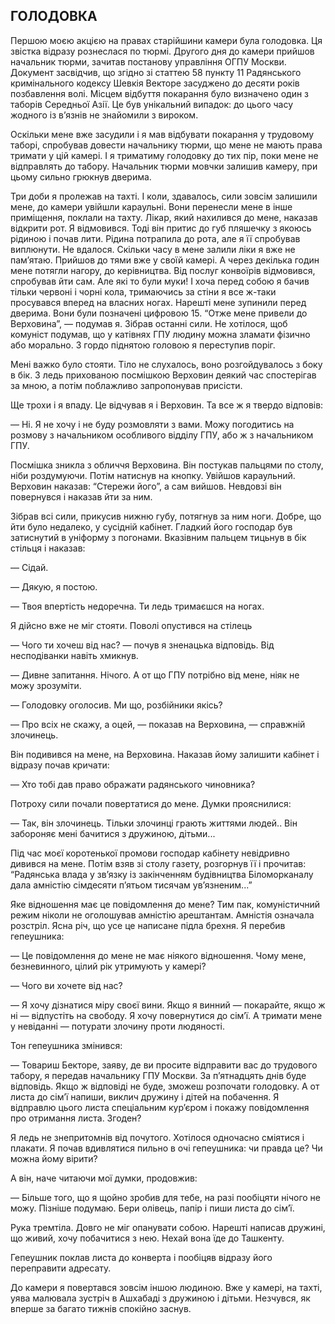## ГОЛОДОВКА

Першою моєю акцією на правах старійшини камери була голодовка.
Ця звістка відразу рознеслася по тюрмі.
Другого дня до камери прийшов начальник тюрми, зачитав постанову управління ОГПУ Москви.
Документ засвідчив, що згідно зі статтею 58 пункту 11 Радянського кримінального кодексу Шевкія Векторе засуджено до десяти років позбавлення волі.
Місцем відбуття покарання було визначено один з таборів Середньої Азії.
Це був унікальний випадок: до цього часу жодного із в’язнів не знайомили з вироком.

Оскільки мене вже засудили і я мав відбувати покарання у трудовому таборі, спробував довести начальнику тюрми, що мене не мають права тримати у цій камері.
І я триматиму голодовку до тих пір, поки мене не відправлять до табору.
Начальник тюрми мовчки залишив камеру, при цьому сильно грюкнув дверима.

Три доби я пролежав на тахті.
І коли, здавалось, сили зовсім залишили мене, до камери увійшли караульні.
Вони перенесли мене в інше приміщення, поклали на тахту.
Лікар, який нахилився до мене, наказав відкрити рот.
Я відмовився.
Тоді він притис до губ пляшечку з якоюсь рідиною і почав лити.
Рідина потрапила до рота, але я її спробував виплюнути.
Не вдалося.
Скільки часу в мене залили ліки я вже не пам’ятаю.
Прийшов до тями вже у своїй камері.
А через декілька годин мене потягли нагору, до керівництва.
Від послуг конвоїрів відмовився, спробував йти сам.
Але які то були муки!
І хоча перед собою я бачив тільки червоні і чорні кола, тримаючись за стіни я все ж-таки просувався вперед на власних ногах.
Нарешті мене зупинили перед дверима.
Вони були позначені цифровою 15. “Отже мене привели до Верховина”, — подумав я.
Зібрав останні сили.
Не хотілося, щоб комуніст подумав, що у катівнях ГПУ людину можна зламати фізично або морально.
З гордо піднятою головою я переступив поріг.

Мені важко було стояти.
Тіло не слухалось, воно розгойдувалось з боку в бік.
З ледь прихованою посмішкою Верховин деякий час спостерігав за мною, а потім поблажливо запропонував присісти.

Ще трохи і я впаду.
Це відчував я і Верховин.
Та все ж я твердо відповів:

— Ні.
Я не хочу і не буду розмовляти з вами.
Можу погодитись на розмову з начальником особливого відділу ГПУ, або ж з начальником ГПУ.

Посмішка зникла з обличчя Верховина.
Він постукав пальцями по столу, ніби роздумуючи.
Потім натиснув на кнопку.
Увійшов караульний.
Верховин наказав: “Стережи його”, а сам вийшов.
Невдовзі він повернувся і наказав йти за ним.

Зібрав всі сили, прикусив нижню губу, потягнув за ним ноги.
Добре, що йти було недалеко, у сусідній кабінет.
Гладкий його господар був затиснутий в уніформу з погонами.
Вказівним пальцем тицьнув в бік стільця і наказав:

— Сідай.

— Дякую, я постою.

— Твоя впертість недоречна.
Ти ледь тримаєшся на ногах.

Я дійсно вже не міг стояти.
Поволі опустився на стілець

— Чого ти хочеш від нас? — почув я зненацька відповідь.
Від несподіванки навіть хмикнув.

— Дивне запитання.
Нічого.
А от що ГПУ потрібно від мене, ніяк не можу зрозуміти.

— Голодовку оголосив.
Ми що, розбійники якісь?

— Про всіх не скажу, а оцей, — показав на Верховина, — справжній злочинець.

Він подивився на мене, на Верховина.
Наказав йому залишити кабінет і відразу почав кричати:

— Хто тобі дав право ображати радянського чиновника?

Потроху сили почали повертатися до мене.
Думки прояснилися:

— Так, він злочинець.
Тільки злочинці грають життями людей..
Він забороняє мені бачитися з дружиною, дітьми...

Під час моєї коротенької промови господар кабінету невідривно дивився на мене.
Потім взяв зі столу газету, розгорнув її і прочитав: “Радянська влада у зв’язку із закінченням будівництва Біломорканалу дала амністію сімдесяти п’ятьом тисячам ув’язненим...”

Яке відношення має це повідомлення до мене?
Тим пак, комуністичний режим ніколи не оголошував амністію арештантам.
Амністія означала розстріл.
Ясна річ, що усе це написане підла брехня.
Я перебив гепеушника:

— Це повідомлення до мене не має ніякого відношення.
Чому мене, безневинного, цілий рік утримують у камері?

— Чого ви хочете від нас?

— Я хочу дізнатися міру своєї вини.
Якщо я винний — покарайте, якщо ж ні — відпустіть на свободу.
Я хочу повернутися до сім’ї.
А тримати мене у невіданні — потурати злочину проти людяності.

Тон гепеушника змінився:

— Товариш Бекторе, заяву, де ви просите відправити вас до трудового табору, я передав начальнику ГПУ Москви.
За п’ятнадцять днів буде відповідь.
Якщо ж відповіді не буде, зможеш розпочати голодовку.
А от листа до сім’ї напиши, виклич дружину і дітей на побачення.
Я відправлю цього листа спеціальним кур’єром і покажу повідомлення про отримання листа.
Згоден?

Я ледь не знепритомнів від почутого.
Хотілося одночасно сміятися і плакати.
Я почав вдивлятися пильно в очі гепеушника: чи правда це?
Чи можна йому вірити?

А він, наче читаючи мої думки, продовжив:

— Більше того, що я щойно зробив для тебе, на разі пообіцяти нічого не можу.
Пізніше подумаю.
Бери олівець, папір і пиши листа до сім’ї.

Рука тремтіла.
Довго не міг опанувати собою.
Нарешті написав дружині, що живий, хочу побачитися з нею.
Нехай вона їде до Ташкенту.

Гепеушник поклав листа до конверта і пообіцяв відразу його переправити адресату.

До камери я повертався зовсім іншою людиною.
Вже у камері, на тахті, уява малювала зустріч в Ашхабаді з дружиною і дітьми.
Незчувся, як вперше за багато тижнів спокійно заснув.
